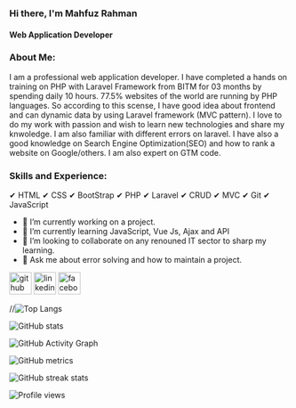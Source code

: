 ### Hi there, I'm Mahfuz Rahman
#### Web Application Developer

### About Me: 

I am a professional web application developer. I have completed a hands on training on PHP with Laravel Framework from BITM for 03 months by spending daily 10 hours. 77.5% websites of the world are running by PHP languages. So according to this scense, I have good idea about frontend and can dynamic data by using Laravel framework (MVC pattern). I love to do my work with passion and wish to learn new technologies and share my knwoledge. I am also familiar with different errors on laravel. I have also a good knowledge on Search Engine Optimization(SEO) and how to rank a website on Google/others. I am also expert on GTM code. 

### Skills and Experience: 

✔ HTML
✔ CSS
✔ BootStrap
✔ PHP
✔ Laravel
✔ CRUD
✔ MVC 
✔ Git
✔ JavaScript

- 🔭 I’m currently working on a project.  
- 🌱 I’m currently learning JavaScript, Vue Js, Ajax and API 
- 👯 I’m looking to collaborate on any renouned IT sector to sharp my learning. 
- 💬 Ask me about error solving and how to maintain a project. 


[<img src='https://cdn.jsdelivr.net/npm/simple-icons@3.0.1/icons/github.svg' alt='github' height='40'>](https://github.com/mahfuzrehman)  [<img src='https://cdn.jsdelivr.net/npm/simple-icons@3.0.1/icons/linkedin.svg' alt='linkedin' height='40'>](https://www.linkedin.com/in/mahfuz-rehman/)  [<img src='https://cdn.jsdelivr.net/npm/simple-icons@3.0.1/icons/facebook.svg' alt='facebook' height='40'>](https://www.facebook.com/samahfuz07)  

//![Top Langs](https://github-readme-stats.vercel.app/api/top-langs/?username=anuraghazra&langs_count=8)

![GitHub stats](https://github-readme-stats.vercel.app/api?username=mahfuzrehman&show_icons=true&count_private=true)  

![GitHub Activity Graph](https://activity-graph.herokuapp.com/graph?username=mahfuzrehman)  

![GitHub metrics](https://metrics.lecoq.io/mahfuzrehman)  

![GitHub streak stats](https://streak-stats.demolab.com/?user=mahfuzrehman)  

![Profile views](https://gpvc.arturio.dev/mahfuzrehman)  
